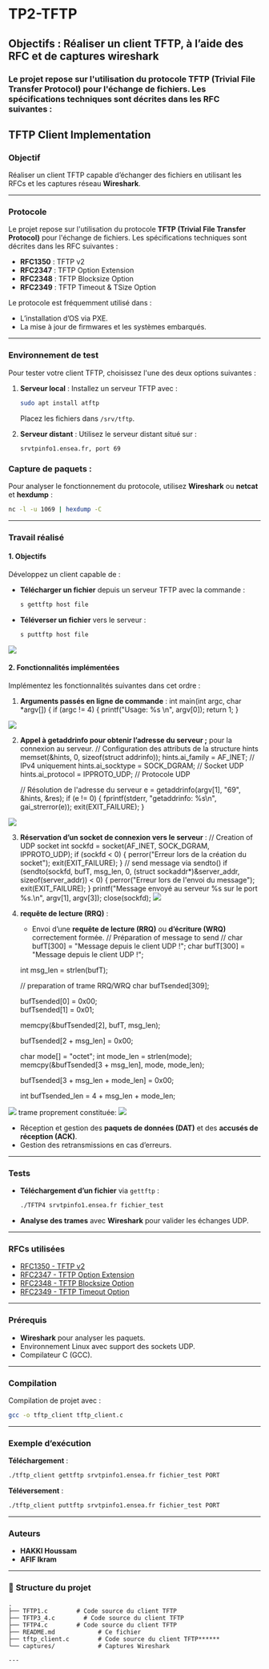 # TP2-TFTP
## Objectifs : Réaliser un client TFTP, à l’aide des RFC et de captures wireshark
### Le projet repose sur l'utilisation du protocole TFTP (Trivial File Transfer Protocol) pour l'échange de fichiers. Les spécifications techniques sont décrites dans les RFC suivantes :

## TFTP Client Implementation

### **Objectif**
Réaliser un client TFTP capable d’échanger des fichiers en utilisant les RFCs et les captures réseau **Wireshark**.

---

### **Protocole**
Le projet repose sur l'utilisation du protocole **TFTP (Trivial File Transfer Protocol)** pour l'échange de fichiers. Les spécifications techniques sont décrites dans les RFC suivantes :
- **RFC1350** : TFTP v2
- **RFC2347** : TFTP Option Extension
- **RFC2348** : TFTP Blocksize Option
- **RFC2349** : TFTP Timeout & TSize Option

Le protocole est fréquemment utilisé dans :
- L’installation d’OS via PXE.
- La mise à jour de firmwares et les systèmes embarqués.

---

### **Environnement de test**
Pour tester votre client TFTP, choisissez l'une des deux options suivantes :
1. **Serveur local** : Installez un serveur TFTP avec :
   ```bash
   sudo apt install atftp
   ```
   Placez les fichiers dans `/srv/tftp`.

2. **Serveur distant** : Utilisez le serveur distant situé sur :
   ```
   srvtpinfo1.ensea.fr, port 69
   ```

### **Capture de paquets** :
Pour analyser le fonctionnement du protocole, utilisez **Wireshark** ou **netcat** et **hexdump** :
```bash
nc -l -u 1069 | hexdump -C
```

---

### **Travail réalisé**

#### **1. Objectifs**
Développez un client capable de :
- **Télécharger un fichier** depuis un serveur TFTP avec la commande :
   ```bash
   s gettftp host file
   ```
- **Téléverser un fichier** vers le serveur :
   ```bash
   s puttftp host file
   ```
![](captures/img1.jpg)
#### **2. Fonctionnalités implémentées**
Implémentez les fonctionnalités suivantes dans cet ordre :
1. **Arguments passés en ligne de commande** :
int main(int argc, char *argv[]) {
    if (argc != 4) {
        printf("Usage: %s <host> <file> <port>\n", argv[0]);
        return 1;
    }

![](captures/img1.jpg)

2. **Appel à getaddrinfo pour obtenir l’adresse du serveur ;** pour la connexion au serveur.
   // Configuration des attributs de la structure hints
    memset(&hints, 0, sizeof(struct addrinfo));
    hints.ai_family = AF_INET;       // IPv4 uniquement
    hints.ai_socktype = SOCK_DGRAM;  // Socket UDP
    hints.ai_protocol = IPPROTO_UDP;  // Protocole UDP

    // Résolution de l'adresse du serveur
    e = getaddrinfo(argv[1], "69", &hints, &res);
    if (e != 0) {
        fprintf(stderr, "getaddrinfo: %s\n", gai_strerror(e));
        exit(EXIT_FAILURE);
    }

![](captures/img2.jpg)

3. **Réservation d’un socket de connexion vers le serveur** :
    // Creation of UDP socket
    int sockfd = socket(AF_INET, SOCK_DGRAM, IPPROTO_UDP);
    if (sockfd < 0) {
    perror("Erreur lors de la création du socket");
    exit(EXIT_FAILURE);
}
 // send message via sendto()
    if (sendto(sockfd, bufT, msg_len, 0, (struct sockaddr*)&server_addr, sizeof(server_addr)) < 0) {
        perror("Erreur lors de l'envoi du message");
        exit(EXIT_FAILURE);
    }
	printf("Message envoyé au serveur %s sur le port %s.\n", argv[1], argv[3]);
close(sockfd);
![](captures/img3.jpg) 
4. **requête de lecture (RRQ)** :
   - Envoi d’une **requête de lecture (RRQ)** ou **d’écriture (WRQ)** correctement formée.
    // Préparation of message to send 
    // char bufT[300] = "Message depuis le client UDP !";
    char bufT[300] = "Message depuis le client UDP !";

    int msg_len = strlen(bufT);
	
    // preparation of trame RRQ/WRQ 
    char bufTsended[309];

	bufTsended[0] = 0x00;  
	bufTsended[1] = 0x01;  

	memcpy(&bufTsended[2], bufT, msg_len);

	bufTsended[2 + msg_len] = 0x00;

	char mode[] = "octet";
	int mode_len = strlen(mode);
	memcpy(&bufTsended[3 + msg_len], mode, mode_len);

	bufTsended[3 + msg_len + mode_len] = 0x00;

	int bufTsended_len = 4 + msg_len + mode_len;

![](captures/img4.jpg) 
trame proprement constituée:
![](captures/img5.jpg) 
   - Réception et gestion des **paquets de données (DAT)** et des **accusés de réception (ACK)**.
   - Gestion des retransmissions en cas d’erreurs.

---

### **Tests**
- **Téléchargement d’un fichier** via `gettftp` :
   ```bash
   ./TFTP4 srvtpinfo1.ensea.fr fichier_test
   ```
- **Analyse des trames** avec **Wireshark** pour valider les échanges UDP.

---

### **RFCs utilisées**
- [RFC1350 - TFTP v2](https://datatracker.ietf.org/doc/html/rfc1350)
- [RFC2347 - TFTP Option Extension](https://datatracker.ietf.org/doc/html/rfc2347)
- [RFC2348 - TFTP Blocksize Option](https://datatracker.ietf.org/doc/html/rfc2348)
- [RFC2349 - TFTP Timeout Option](https://datatracker.ietf.org/doc/html/rfc2349)

---

### **Prérequis**
- **Wireshark** pour analyser les paquets.
- Environnement Linux avec support des sockets UDP.
- Compilateur C (GCC).

---

### **Compilation**
Compilation de projet avec :
```bash
gcc -o tftp_client tftp_client.c
```

---

### **Exemple d’exécution**
**Téléchargement** :
```bash
./tftp_client gettftp srvtpinfo1.ensea.fr fichier_test PORT
```

**Téléversement** :
```bash
./tftp_client puttftp srvtpinfo1.ensea.fr fichier_test PORT
```

---

### **Auteurs**
- **HAKKI Houssam**  
- **AFIF Ikram**  

---

### 📂 **Structure du projet**
```plaintext
.
├── TFTP1.c        # Code source du client TFTP
├── TFTP3_4.c        # Code source du client TFTP
├── TFTP4.c        # Code source du client TFTP
├── README.md            # Ce fichier
├── tftp_client.c        # Code source du client TFTP******
└── captures/            # Captures Wireshark

---
